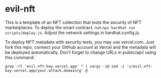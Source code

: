 # evil-nft

This is a template of an NFT collection that tests the security of NFT marketplaces. 
To deploy the smart contract, run `npx hardhat run scripts/deploy.js`. Adjust the network settings in hardhat.config.js.

To deploy NFT metadata with security tests, you may use vercel.com. Just fork this repo, connect your GitHub account at Vercel and the metadata will be deployed automatically.
Don't forget to change URLs in public/api/ using this command:
```
grep -rl 'evil-nft-bay.vercel.app' * | xargs -i@ sed -i 's/evil-nft-bay.vercel.app/your.attack.domain/g' @
```